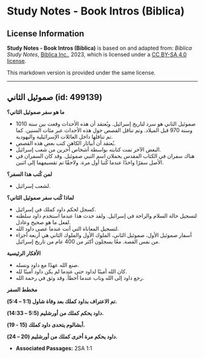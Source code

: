 # Study Notes - Book Intros (Biblica)

## License Information

**Study Notes - Book Intros (Biblica)** is based on and adapted from: _Biblica Study Notes_, [Biblica Inc.](https://www.biblica.com/), 2023, which is licensed under a [CC BY-SA 4.0 license](https://creativecommons.org/licenses/by-sa/4.0/legalcode.en).

This markdown version is provided under the same license.



--------------------------------

## صموئيل الثاني (id: 499139)

**ما هو سفر صموئيل الثاني؟**

* صموئيل الثاني هو سرد لتاريخ إسرائيل. ويُعتقد أن هذه الأحداث وقعت بين سنة 1010 وسنة 970 قبل الميلاد. وتم تناقل القصص حول هذه الأحداث عبر مئات السنين. كما تم تناقلها داخل العائلات الإسرائيلية واليهودية.
* يُعتقد أن أبياثار الكاهن كتب بعض هذه القصص.
* البعض الآخر تمت كتابته بواسطة أشخاص آخرين من شعب إسرائيل.
* هناك سفران في الكتاب المقدس يحملان اسم النبي صموئيل. وقد كان السفران في الأصل سفرًا واحدًا عندما كُتبا أول مرة. ولاحقًا تم تقسيمهما إلى اثنين.

**لمن كُتب هذا السفر؟**

* لشعب إسرائيل.

**لماذا كُتب سفر صموئيل الثاني؟**

* كسجل لحكم داود كملك في إسرائيل.
* لتسجيل حالة السلام والراحة في إسرائيل. ولقد حدث هذا عندما استخدم داود سلطته لفعل ما هو صحيح وعادل.
* لتسجيل المعاناة التي أتت عندما عصى داود الله.
* أسفار صموئيل الأول، صموئيل الثاني، الملوك الأول والملوك الثاني هي أربعة أجزاء من نفس القصة. معًا يسجلون أكثر من 400 عام من تاريخ إسرائيل.

**الأفكار الرئيسية**

* صنع الله عهدًا مع داود ونسله.
* كان الله أمينًا لداود حتى عندما لم يكن داود أمينًا لله.
* رجع داود إلى الله وتاب عندما أخطأ. وقد وثق في رحمة الله.

**مخطط السفر**

**تم الاعتراف بداود كملك بعد وفاة شاول (1:1 – 5:4\).**

**داود يحكم كملك من أورشليم (5:5 ­­– 14:33\).**

**أبشالوم يتحدى داود كملك (15 \- 19\).**

**داود يحكم مرة أخرى كملك من أورشليم (20 ­­– 24\).**

* **Associated Passages:** 2SA 1:1

